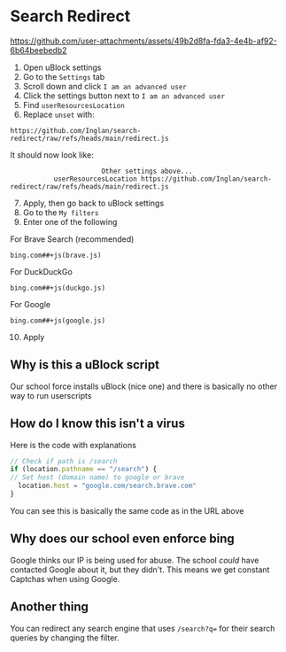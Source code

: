 # Search Redirect

https://github.com/user-attachments/assets/49b2d8fa-fda3-4e4b-af92-6b64beebedb2

1. Open uBlock settings
2. Go to the `Settings` tab
3. Scroll down and click `I am an advanced user`
4. Click the settings button next to `I am an advanced user`
5. Find `userResourcesLocation`
6. Replace `unset` with:
```
https://github.com/Inglan/search-redirect/raw/refs/heads/main/redirect.js
```
It should now look like:
```
                       Other settings above...
           userResourcesLocation https://github.com/Inglan/search-redirect/raw/refs/heads/main/redirect.js
```
7. Apply, then go back to uBlock settings
8. Go to the `My filters`
9. Enter one of the following

For Brave Search (recommended)
```
bing.com##+js(brave.js)
```
For DuckDuckGo
```
bing.com##+js(duckgo.js)
```
For Google
```
bing.com##+js(google.js)
```
10. Apply

## Why is this a uBlock script
Our school force installs uBlock (nice one) and there is basically no other way to run userscripts

## How do I know this isn't a virus
Here is the code with explanations
```javascript
// Check if path is /search
if (location.pathname == "/search") {
// Set host (domain name) to google or brave
  location.host = "google.com/search.brave.com"
}
```
You can see this is basically the same code as in the URL above

## Why does our school even enforce bing
Google thinks our IP is being used for abuse. The school *could* have contacted Google about it, but they didn't. This means we get constant Captchas when using Google.

## Another thing
You can redirect any search engine that uses `/search?q=` for their search queries by changing the filter.
